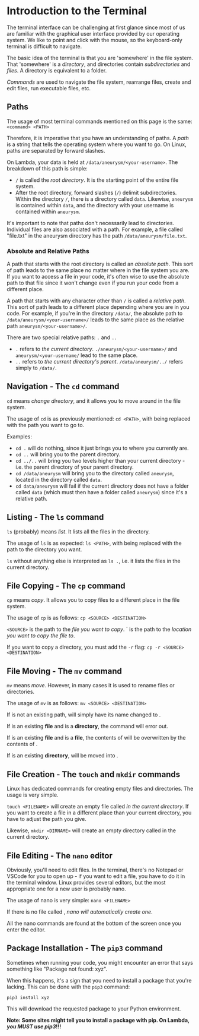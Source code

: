 # Introduction to the Terminal

The terminal interface can be challenging at first glance since most of us are familiar with the
graphical user interface provided by our operating system. We like to point and click with the mouse,
so the keyboard-only terminal is difficult to navigate.

The basic idea of the terminal is that you are 'somewhere' in the file system. That 'somewhere' is a
*directory*, and directories contain *subdirectories* and *files*. A directory is equivalent to a folder.

*Commands* are used to navigate the file system, rearrange files, create and edit files, run executable
files, etc.

## Paths

The usage of most terminal commands mentioned on this page is the same:
`<command> <PATH>`

Therefore, it is imperative that you have an understanding of paths. A *path* is a string that tells the 
operating system where you want to go. On Linux, paths are separated by forward slashes.

On Lambda, your data is held at `/data/aneurysm/<your-username>`. The breakdown of this path is simple:
- `/` is called the *root directory*. It is the starting point of the entire file system.
- After the root directory, forward slashes (`/`) delimit subdirectories. Within the directory `/`, there
is a directory called `data`. Likewise, `aneurysm` is contained within `data`, and the directory with your
username is contained within `aneurysm`.

It's important to note that paths don't necessarily lead to directories. Individual files are also associated
with a path. For example, a file called "file.txt" in the aneurysm directory has the path `/data/aneurysm/file.txt`.

### Absolute and Relative Paths

A path that starts with the root directory is called an *absolute path*. This sort of path leads to the 
same place no matter where in the file system you are. If you want to access a file in your code, it's
often wise to use the absolute path to that file since it won't change even if you run your code from
a different place.

A path that starts with any character other than `/` is called a *relative path*. This sort of path leads
to a different place depending where you are in you code. For example, if you're in the directory `/data/`,
the absolute path to `/data/aneurysm/<your-username>/` leads to the same place as the relative path 
`aneurysm/<your-username>/`.

There are two special relative paths: `.` and `..`
- `.` refers to *the current directory*. `./aneurysm/<your-username>/` and `aneurysm/<your-username/` lead to 
the same place.
- `..` refers to *the current directory's parent*. `/data/aneurysm/../` refers simply to `/data/`.

## Navigation - The `cd` command

`cd` means *change directory*, and it allows you to move around in the file system.

The usage of `cd` is as previously mentioned:
`cd <PATH>`, with <PATH> being replaced with the path you want to go to.

Examples:
- `cd .` will do nothing, since it just brings you to where you currently are.
- `cd ..` will bring you to the parent directory.
- `cd ../..` will bring you two levels higher than your current directory - i.e. the parent directory of your 
parent directory.
- `cd /data/aneurysm` will bring you to the directory called `aneurysm`, located in the directory called `data`.
- `cd data/aneurysm` will fail if the current directory does not have a folder called `data` (which must then
have a folder called `aneurysm`) since it's a relative path.

## Listing - The `ls` command

`ls` (probably) means *list*. It lists all the files in the directory.

The usage of `ls` is as expected:
`ls <PATH>`, with <PATH> being replaced with the path to the directory you want.

`ls` without anything else is interpreted as `ls .`, i.e. it lists the files in the current directory.

## File Copying - The `cp` command

`cp` means *copy*. It allows you to copy files to a different place in the file system.

The usage of `cp` is as follows:
`cp <SOURCE> <DESTINATION>`

`<SOURCE>` is the path to the *file you want to copy*.
`<DESTINATION> is the path to the *location you want to copy the file to*.

If you want to copy a directory, you must add the `-r` flag:
`cp -r <SOURCE> <DESTINATION>` 

## File Moving - The `mv` command

`mv` means *move*. However, in many cases it is used to rename files or directories.

The usage of `mv` is as follows:
`mv <SOURCE> <DESTINATION>`

If <DESTINATION> is not an existing path, <SOURCE> will simply have its name changed to
<DESTINATION>.

If <DESTINATION> is an existing **file** and <SOURCE> is a **directory**, the command will error out.

If <DESTINATION> is an existing **file** and <SOURCE> is a **file**, the contents of <DESTINATION> will
be overwritten by the contents of <SOURCE>.

If <DESTINATION> is an existing **directory**, <SOURCE> will be moved into <DESTINATION>.

## File Creation - The `touch` and `mkdir` commands

Linux has dedicated commands for creating empty files and directories. The usage is very simple.

`touch <FILENAME>` will create an empty file called <FILENAME> *in the current directory*. If you want to
create a file in a different place than your current directory, you have to adjust the path you give.

Likewise, `mkdir <DIRNAME>` will create an empty directory called <DIRNAME> in the current directory.

## File Editing - The `nano` editor

Obviously, you'll need to edit files. In the terminal, there's no Notepad or VSCode for you to open up -
if you want to edit a file, you have to do it in the terminal window. Linux provides several editors, but
the most appropriate one for a new user is probably nano.

The usage of nano is very simple:
`nano <FILENAME>`

If there is no file called <FILENAME>, *nano will automatically create one*. 

All the nano commands are found at the bottom of the screen once you enter the editor.

## Package Installation - The `pip3` command

Sometimes when running your code, you might encounter an error that says something like "Package not found: xyz".

When this happens, it's a sign that you need to install a package that you're lacking. This can be done
with the `pip3` command:

`pip3 install xyz`

This will download the requested package to your Python environment.

**Note: Some sites might tell you to install a package with pip. On Lambda, *you MUST use pip3*!!!**
